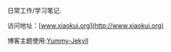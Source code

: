 
 日常工作/学习笔记.
 
 访问地址：[www.xiaokui.org](http://www.xiaokui.org)
 
 博客主题使用:[Yummy-Jekyll](https://github.com/DONGChuan/Yummy-Jekyll)
